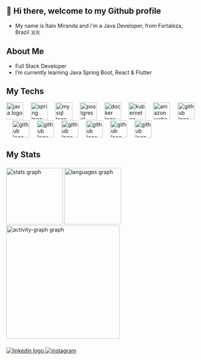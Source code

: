 ## 👋 Hi there, welcome to my Github profile

- My name is Ítalo Miranda and i'm a Java Developer, from Fortaleza, Brazil 🇧🇷

## About Me
- Full Stack Developer
- I’m currently learning Java Spring Boot, React & Flutter

## My Techs
<div align="left">
  <img src="https://skillicons.dev/icons?i=java" height="45" alt="java logo"  />
  <img width="12" />
  <img src="https://skillicons.dev/icons?i=spring" height="45" alt="spring logo"  />
  <img width="12" />
  <img src="https://skillicons.dev/icons?i=mysql" height="45" alt="mysql logo"  />
  <img width="12" />
  <img src="https://skillicons.dev/icons?i=postgres" height="45" alt="postgresql logo"  />
  <img width="12" />
  <img src="https://skillicons.dev/icons?i=docker" height="45" alt="docker logo"  />
  <img width="12" />
  <img src="https://skillicons.dev/icons?i=kubernetes" height="45" alt="kubernetes logo"  />
  <img width="12" />
  <img src="https://skillicons.dev/icons?i=aws" height="45" alt="amazonwebservices logo"  />
  <img width="12" />
  <img src="https://skillicons.dev/icons?i=github" height="45" alt="github logo"  />
  <img width="12" />
  <img src="https://skillicons.dev/icons?i=angular" height="45" alt="github logo"  />
  <img width="12" />
  <img src="https://skillicons.dev/icons?i=mongodb" height="45" alt="github logo"  />
  <img width="12" />
  <img src="https://skillicons.dev/icons?i=react" height="45" alt="github logo"  />
  <img width="12" />
  <img src="https://skillicons.dev/icons?i=tailwind" height="45" alt="github logo"  />
  <img width="12" />
  <img src="https://skillicons.dev/icons?i=dart" height="45" alt="github logo"  />
  <img width="12" />
  <img src="https://skillicons.dev/icons?i=flutter" height="45" alt="github logo"  />


</div>

## My Stats

###

<div align="left">
  <img src="https://github-readme-stats.vercel.app/api?username=ital023&hide_title=false&hide_rank=false&show_icons=true&include_all_commits=true&count_private=true&disable_animations=false&theme=gruvbox_light&locale=en&hide_border=false&order=1" height="150" alt="stats graph"  />
  <img src="https://github-readme-stats.vercel.app/api/top-langs?username=ital023&locale=en&hide_title=false&layout=compact&card_width=320&langs_count=5&theme=gruvbox_light&hide_border=true&order=2" height="150" alt="languages graph"  />
  <img src="https://github-readme-activity-graph.vercel.app/graph?username=ital023&radius=16&theme=gruvbox&area=true&order=5&hide_title=false&hide_border=true" height="300" alt="activity-graph graph"  />
</div>

###

<div align="left">
  <a href="https://www.linkedin.com/in/italomirandafont/" target="_blank">
        <img src="https://img.shields.io/badge/linkedin-%230077B5.svg?style=for-the-badge&logo=linkedin&logoColor=white" alt="linkedin logo"  />

  </a>
  <a href="https://www.instagram.com/italo_m20/?next=%2F" target="_blank">
        <img src="https://img.shields.io/badge/Instagram-%23E4405F.svg?style=for-the-badge&logo=Instagram&logoColor=white" alt="instagram"  />
  </a>
</div>

###

